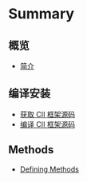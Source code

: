 # Summary

## 概览

* [简介](README.md)

## 编译安装

* [获取 CII 框架源码](bian-yi-an-zhuang/huo-qu-cii-kuang-jia-yuan-ma.md)
* [编译 CII 框架源码](bian-yi-an-zhuang/bian-yi-cii-kuang-jia-yuan-ma.md)

## Methods

* [Defining Methods](methods.md)

